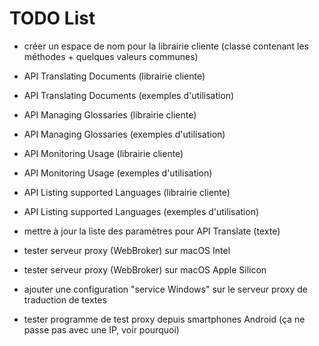 # TODO List

* créer un espace de nom pour la librairie cliente (classe contenant les méthodes + quelques valeurs communes)
* API Translating Documents (librairie cliente)
* API Translating Documents (exemples d'utilisation)
* API Managing Glossaries (librairie cliente)
* API Managing Glossaries (exemples d'utilisation)
* API Monitoring Usage (librairie cliente)
* API Monitoring Usage (exemples d'utilisation)
* API Listing supported Languages (librairie cliente)
* API Listing supported Languages (exemples d'utilisation)
* mettre à jour la liste des paramètres pour API Translate (texte)

* tester serveur proxy (WebBroker) sur macOS Intel
* tester serveur proxy (WebBroker) sur macOS Apple Silicon

* ajouter une configuration "service Windows" sur le serveur proxy de traduction de textes

* tester programme de test proxy depuis smartphones Android (ça ne passe pas avec une IP, voir pourquoi)
